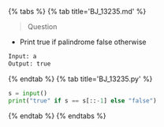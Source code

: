 {% tabs %}
{% tab title='BJ_13235.md' %}

> Question

* Print true if palindrome false otherwise

```txt
Input: a
Output: true
```

{% endtab %}
{% tab title='BJ_13235.py' %}

```py
s = input()
print("true" if s == s[::-1] else "false")
```

{% endtab %}
{% endtabs %}
